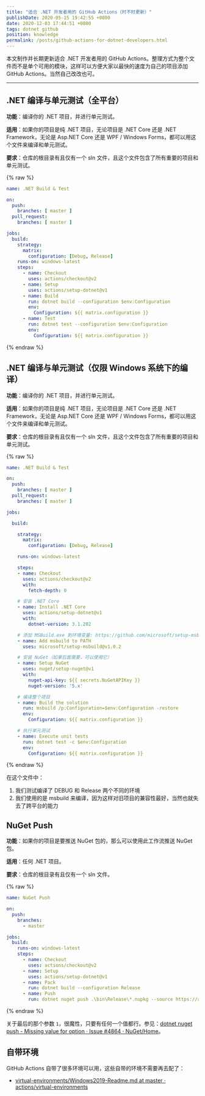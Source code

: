 ```yaml
---
title: "适合 .NET 开发者用的 GitHub Actions（时不时更新）"
publishDate: 2020-05-15 19:42:55 +0800
date: 2020-12-03 17:44:51 +0800
tags: dotnet github
position: knowledge
permalink: /posts/github-actions-for-dotnet-developers.html
---
```


本文制作并长期更新适合 .NET 开发者用的 GitHub Actions。整理方式为整个文件而不是单个可用的模块，这样可以方便大家以最快的速度为自己的项目添加 GitHub Actions。当然自己改改也可。

---

<div id="toc"></div>

## .NET 编译与单元测试（全平台）

**功能**：编译你的 .NET 项目，并进行单元测试。

**适用**：如果你的项目是纯 .NET 项目，无论项目是 .NET Core 还是 .NET Framework，无论是 Asp.NET Core 还是 WPF / Windows Forms，都可以用这个文件来编译和单元测试。

**要求**：仓库的根目录有且仅有一个 sln 文件，且这个文件包含了所有重要的项目和单元测试。

{% raw %}
```yaml
name: .NET Build & Test

on:
  push:
    branches: [ master ]
  pull_request:
    branches: [ master ]

jobs:
  build:
    strategy:
      matrix:
        configuration: [Debug, Release]
    runs-on: windows-latest
    steps:
      - name: Checkout
        uses: actions/checkout@v2
      - name: Setup
        uses: actions/setup-dotnet@v1
      - name: Build
        run: dotnet build --configuration $env:Configuration
        env:
          Configuration: ${{ matrix.configuration }}
      - name: Test
        run: dotnet test --configuration $env:Configuration
        env:
          Configuration: ${{ matrix.configuration }}
```
{% endraw %}

## .NET 编译与单元测试（仅限 Windows 系统下的编译）

**功能**：编译你的 .NET 项目，并进行单元测试。

**适用**：如果你的项目是纯 .NET 项目，无论项目是 .NET Core 还是 .NET Framework，无论是 Asp.NET Core 还是 WPF / Windows Forms，都可以用这个文件来编译和单元测试。

**要求**：仓库的根目录有且仅有一个 sln 文件，且这个文件包含了所有重要的项目和单元测试。

{% raw %}
```yaml
name: .NET Build & Test

on:
  push:
    branches: [ master ]
  pull_request:
    branches: [ master ]

jobs:

  build:

    strategy:
      matrix:
        configuration: [Debug, Release]

    runs-on: windows-latest

    steps:
    - name: Checkout
      uses: actions/checkout@v2
      with:
        fetch-depth: 0

    # 安装 .NET Core
    - name: Install .NET Core
      uses: actions/setup-dotnet@v1
      with:
        dotnet-version: 3.1.202

    # 添加 MSBuild.exe 到环境变量: https://github.com/microsoft/setup-msbuild
    - name: Add msbuild to PATH
      uses: microsoft/setup-msbuild@v1.0.2

    # 安装 NuGet（如果后面需要，可以使用它）
    - name: Setup NuGet
      uses: nuget/setup-nuget@v1
      with:
        nuget-api-key: ${{ secrets.NuGetAPIKey }}
        nuget-version: '5.x'

    # 编译整个项目
    - name: Build the solution
      run: msbuild /p:Configuration=$env:Configuration -restore
      env:
        Configuration: ${{ matrix.configuration }}

    # 执行单元测试
    - name: Execute unit tests
      run: dotnet test -c $env:Configuration
      env:
        Configuration: ${{ matrix.configuration }}
```
{% endraw %}

在这个文件中：

1. 我们测试编译了 DEBUG 和 Release 两个不同的环境
2. 我们使用的是 msbuild 来编译，因为这样对旧项目的兼容性最好，当然也就失去了跨平台的能力

## NuGet Push

**功能**：如果你的项目是要推送 NuGet 包的，那么可以使用此工作流推送 NuGet 包。

**适用**：任何 .NET 项目。

**要求**：仓库的根目录有且仅有一个 sln 文件。

{% raw %}
```yaml
name: NuGet Push

on:
  push:
    branches:
      - master

jobs:
  build:
    runs-on: windows-latest
    steps:
      - name: Checkout
        uses: actions/checkout@v2
      - name: Setup
        uses: actions/setup-dotnet@v1
      - name: Pack
        run: dotnet build --configuration Release
      - name: Push
        run: dotnet nuget push .\bin\Release\*.nupkg --source https://api.nuget.org/v3/index.json --api-key ${{ secrets.NuGetAPIKey }} --skip-duplicate --no-symbols 1
```
{% endraw %}

关于最后的那个参数 `1`，很魔性，只要有任何一个值都行。参见：[dotnet nuget push - Missing value for option · Issue #4864 · NuGet/Home](https://github.com/NuGet/Home/issues/4864)。

## 自带环境

GitHub Actions 自带了很多环境可以用，这些自带的环境不需要再去配了：

- [virtual-environments/Windows2019-Readme.md at master · actions/virtual-environments](https://github.com/actions/virtual-environments/blob/master/images/win/Windows2019-Readme.md)

